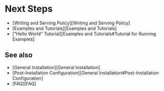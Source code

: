 # Next Steps

* [Writing and Serving Policy][Writing and Serving Policy]
* [Examples and Tutorials][Examples and Tutorials]
* ["Hello World" Tutorial][Examples and Tutorials#Tutorial for Running Examples]

## See also

* [General Installation][General Installation]
* [Post-Installation Configuration][General Installation#Post-Installation Configuration]
* [FAQ][FAQ]
